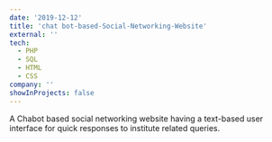```yaml
---
date: '2019-12-12'
title: 'chat bot-based-Social-Networking-Website'
external: ''
tech:
  - PHP
  - SQL
  - HTML
  - CSS
company: ''
showInProjects: false
---
```


A Chabot based social networking website having a text-based user interface for quick responses to institute related queries.
